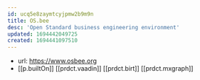 ```yaml
---
id: ucq5e8zaymtcyjpmw2b9m9n
title: OS.bee
desc: 'Open Standard business engineering environment'
updated: 1694442049725
created: 1694441097510
---
```


- url: https://www.osbee.org
- [[p.builtOn]] [[prdct.vaadin]] [[prdct.birt]] [[prdct.mxgraph]]